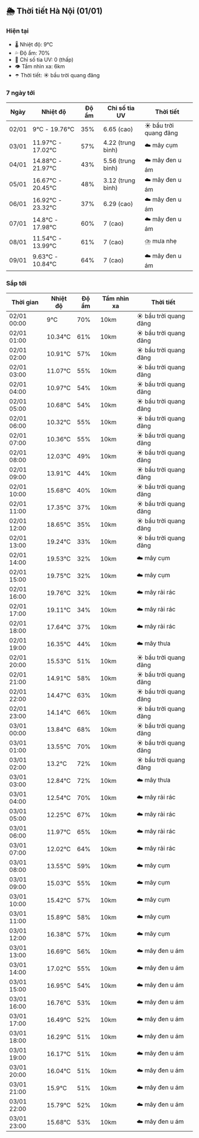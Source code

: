## 🌦️ Thời tiết Hà Nội (01/01)

### Hiện tại

- 🌡️ Nhiệt độ: 9℃
- 💦 Độ ẩm: 70%
- 🌟 Chỉ số tia UV: 0 (thấp)
- 👁️ Tầm nhìn xa: 6km
- ☂️ Thời tiết: ☀️ bầu trời quang đãng

### 7 ngày tới

| Ngày | Nhiệt độ | Độ ẩm | Chỉ số tia UV | Thời tiết |
| --- | --- | --- | --- | --- |
| 02/01 | 9℃ - 19.76℃ | 35% | 6.65 (cao) | ☀️ bầu trời quang đãng |
| 03/01 | 11.97℃ - 17.02℃ | 57% | 4.22 (trung bình) | ☁️ mây cụm |
| 04/01 | 14.88℃ - 21.97℃ | 43% | 5.56 (trung bình) | ☁️ mây đen u ám |
| 05/01 | 16.67℃ - 20.45℃ | 48% | 3.12 (trung bình) | ☁️ mây đen u ám |
| 06/01 | 16.92℃ - 23.32℃ | 37% | 6.29 (cao) | ☁️ mây đen u ám |
| 07/01 | 14.8℃ - 17.98℃ | 60% | 7 (cao) | ☁️ mây đen u ám |
| 08/01 | 11.54℃ - 13.99℃ | 61% | 7 (cao) | ⛈️ mưa nhẹ |
| 09/01 | 9.63℃ - 10.84℃ | 64% | 7 (cao) | ☁️ mây đen u ám |

### Sắp tới

| Thời gian | Nhiệt độ | Độ ẩm | Tầm nhìn xa | Thời tiết |
| --- | --- | --- | --- | --- |
| 02/01 00:00 | 9℃ | 70% | 10km | ☀️ bầu trời quang đãng |
| 02/01 01:00 | 10.34℃ | 61% | 10km | ☀️ bầu trời quang đãng |
| 02/01 02:00 | 10.91℃ | 57% | 10km | ☀️ bầu trời quang đãng |
| 02/01 03:00 | 11.07℃ | 55% | 10km | ☀️ bầu trời quang đãng |
| 02/01 04:00 | 10.97℃ | 54% | 10km | ☀️ bầu trời quang đãng |
| 02/01 05:00 | 10.68℃ | 54% | 10km | ☀️ bầu trời quang đãng |
| 02/01 06:00 | 10.32℃ | 55% | 10km | ☀️ bầu trời quang đãng |
| 02/01 07:00 | 10.36℃ | 55% | 10km | ☀️ bầu trời quang đãng |
| 02/01 08:00 | 12.03℃ | 49% | 10km | ☀️ bầu trời quang đãng |
| 02/01 09:00 | 13.91℃ | 44% | 10km | ☀️ bầu trời quang đãng |
| 02/01 10:00 | 15.68℃ | 40% | 10km | ☀️ bầu trời quang đãng |
| 02/01 11:00 | 17.35℃ | 37% | 10km | ☀️ bầu trời quang đãng |
| 02/01 12:00 | 18.65℃ | 35% | 10km | ☀️ bầu trời quang đãng |
| 02/01 13:00 | 19.24℃ | 33% | 10km | ☀️ bầu trời quang đãng |
| 02/01 14:00 | 19.53℃ | 32% | 10km | ☁️ mây cụm |
| 02/01 15:00 | 19.75℃ | 32% | 10km | ☁️ mây cụm |
| 02/01 16:00 | 19.76℃ | 32% | 10km | ☁️ mây rải rác |
| 02/01 17:00 | 19.11℃ | 34% | 10km | ☁️ mây rải rác |
| 02/01 18:00 | 17.64℃ | 37% | 10km | ☁️ mây rải rác |
| 02/01 19:00 | 16.35℃ | 44% | 10km | ☁️ mây thưa |
| 02/01 20:00 | 15.53℃ | 51% | 10km | ☀️ bầu trời quang đãng |
| 02/01 21:00 | 14.91℃ | 58% | 10km | ☀️ bầu trời quang đãng |
| 02/01 22:00 | 14.47℃ | 63% | 10km | ☀️ bầu trời quang đãng |
| 02/01 23:00 | 14.14℃ | 66% | 10km | ☀️ bầu trời quang đãng |
| 03/01 00:00 | 13.84℃ | 68% | 10km | ☀️ bầu trời quang đãng |
| 03/01 01:00 | 13.55℃ | 70% | 10km | ☀️ bầu trời quang đãng |
| 03/01 02:00 | 13.2℃ | 72% | 10km | ☀️ bầu trời quang đãng |
| 03/01 03:00 | 12.84℃ | 72% | 10km | ☁️ mây thưa |
| 03/01 04:00 | 12.54℃ | 70% | 10km | ☁️ mây rải rác |
| 03/01 05:00 | 12.25℃ | 67% | 10km | ☁️ mây rải rác |
| 03/01 06:00 | 11.97℃ | 65% | 10km | ☁️ mây rải rác |
| 03/01 07:00 | 12.02℃ | 64% | 10km | ☁️ mây rải rác |
| 03/01 08:00 | 13.55℃ | 59% | 10km | ☁️ mây cụm |
| 03/01 09:00 | 15.03℃ | 55% | 10km | ☁️ mây cụm |
| 03/01 10:00 | 15.42℃ | 57% | 10km | ☁️ mây cụm |
| 03/01 11:00 | 15.89℃ | 58% | 10km | ☁️ mây cụm |
| 03/01 12:00 | 16.38℃ | 57% | 10km | ☁️ mây cụm |
| 03/01 13:00 | 16.69℃ | 56% | 10km | ☁️ mây đen u ám |
| 03/01 14:00 | 17.02℃ | 55% | 10km | ☁️ mây đen u ám |
| 03/01 15:00 | 16.95℃ | 54% | 10km | ☁️ mây đen u ám |
| 03/01 16:00 | 16.76℃ | 53% | 10km | ☁️ mây đen u ám |
| 03/01 17:00 | 16.49℃ | 52% | 10km | ☁️ mây đen u ám |
| 03/01 18:00 | 16.29℃ | 51% | 10km | ☁️ mây đen u ám |
| 03/01 19:00 | 16.17℃ | 51% | 10km | ☁️ mây đen u ám |
| 03/01 20:00 | 16.04℃ | 51% | 10km | ☁️ mây đen u ám |
| 03/01 21:00 | 15.9℃ | 51% | 10km | ☁️ mây đen u ám |
| 03/01 22:00 | 15.79℃ | 52% | 10km | ☁️ mây đen u ám |
| 03/01 23:00 | 15.68℃ | 53% | 10km | ☁️ mây đen u ám |
